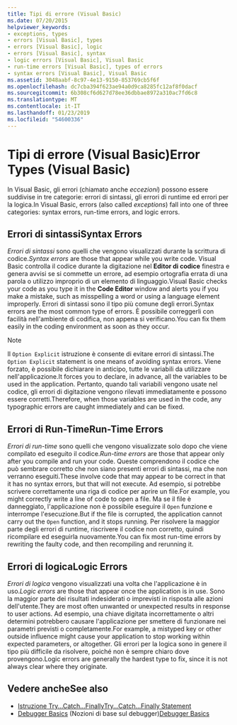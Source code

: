 ```yaml
---
title: Tipi di errore (Visual Basic)
ms.date: 07/20/2015
helpviewer_keywords:
- exceptions, types
- errors [Visual Basic], types
- errors [Visual Basic], logic
- errors [Visual Basic], syntax
- logic errors [Visual Basic], Visual Basic
- run-time errors [Visual Basic], types of errors
- syntax errors [Visual Basic], Visual Basic
ms.assetid: 3048aabf-8c97-4e13-9150-853769cb5f6f
ms.openlocfilehash: dc7cba394f623ae94a0d9ca8285fc12af8f0dacf
ms.sourcegitcommit: 6b308cf6d627d78ee36dbbae8972a310ac7fd6c8
ms.translationtype: MT
ms.contentlocale: it-IT
ms.lasthandoff: 01/23/2019
ms.locfileid: "54600336"
---
```

# <a name="error-types-visual-basic"></a><span data-ttu-id="34cd3-102">Tipi di errore (Visual Basic)</span><span class="sxs-lookup"><span data-stu-id="34cd3-102">Error Types (Visual Basic)</span></span>
<span data-ttu-id="34cd3-103">In Visual Basic, gli errori (chiamato anche *eccezioni*) possono essere suddivise in tre categorie: errori di sintassi, gli errori di runtime ed errori per la logica.</span><span class="sxs-lookup"><span data-stu-id="34cd3-103">In Visual Basic, errors (also called *exceptions*) fall into one of three categories: syntax errors, run-time errors, and logic errors.</span></span>  
  
## <a name="syntax-errors"></a><span data-ttu-id="34cd3-104">Errori di sintassi</span><span class="sxs-lookup"><span data-stu-id="34cd3-104">Syntax Errors</span></span>  
 <span data-ttu-id="34cd3-105">*Errori di sintassi* sono quelli che vengono visualizzati durante la scrittura di codice.</span><span class="sxs-lookup"><span data-stu-id="34cd3-105">*Syntax errors* are those that appear while you write code.</span></span> <span data-ttu-id="34cd3-106">Visual Basic controlla il codice durante la digitazione nel **Editor di codice** finestra e genera avvisi se si commette un errore, ad esempio ortografia errata di una parola o utilizzo improprio di un elemento di linguaggio.</span><span class="sxs-lookup"><span data-stu-id="34cd3-106">Visual Basic checks your code as you type it in the **Code Editor** window and alerts you if you make a mistake, such as misspelling a word or using a language element improperly.</span></span> <span data-ttu-id="34cd3-107">Errori di sintassi sono il tipo più comune degli errori.</span><span class="sxs-lookup"><span data-stu-id="34cd3-107">Syntax errors are the most common type of errors.</span></span> <span data-ttu-id="34cd3-108">È possibile correggerli con facilità nell'ambiente di codifica, non appena si verificano.</span><span class="sxs-lookup"><span data-stu-id="34cd3-108">You can fix them easily in the coding environment as soon as they occur.</span></span>  
  
> [!NOTE]
>  <span data-ttu-id="34cd3-109">Il `Option Explicit` istruzione è consente di evitare errori di sintassi.</span><span class="sxs-lookup"><span data-stu-id="34cd3-109">The `Option Explicit` statement is one means of avoiding syntax errors.</span></span> <span data-ttu-id="34cd3-110">Viene forzato, è possibile dichiarare in anticipo, tutte le variabili da utilizzare nell'applicazione.</span><span class="sxs-lookup"><span data-stu-id="34cd3-110">It forces you to declare, in advance, all the variables to be used in the application.</span></span> <span data-ttu-id="34cd3-111">Pertanto, quando tali variabili vengono usate nel codice, gli errori di digitazione vengono rilevati immediatamente e possono essere corretti.</span><span class="sxs-lookup"><span data-stu-id="34cd3-111">Therefore, when those variables are used in the code, any typographic errors are caught immediately and can be fixed.</span></span>  
  
## <a name="run-time-errors"></a><span data-ttu-id="34cd3-112">Errori di Run-Time</span><span class="sxs-lookup"><span data-stu-id="34cd3-112">Run-Time Errors</span></span>  
 <span data-ttu-id="34cd3-113">*Errori di run-time* sono quelli che vengono visualizzate solo dopo che viene compilato ed eseguito il codice.</span><span class="sxs-lookup"><span data-stu-id="34cd3-113">*Run-time errors* are those that appear only after you compile and run your code.</span></span> <span data-ttu-id="34cd3-114">Queste comprendono il codice che può sembrare corretto che non siano presenti errori di sintassi, ma che non verranno eseguiti.</span><span class="sxs-lookup"><span data-stu-id="34cd3-114">These involve code that may appear to be correct in that it has no syntax errors, but that will not execute.</span></span> <span data-ttu-id="34cd3-115">Ad esempio, si potrebbe scrivere correttamente una riga di codice per aprire un file.</span><span class="sxs-lookup"><span data-stu-id="34cd3-115">For example, you might correctly write a line of code to open a file.</span></span> <span data-ttu-id="34cd3-116">Ma se il file è danneggiato, l'applicazione non è possibile eseguire il `Open` funzione e interrompe l'esecuzione.</span><span class="sxs-lookup"><span data-stu-id="34cd3-116">But if the file is corrupted, the application cannot carry out the `Open` function, and it stops running.</span></span> <span data-ttu-id="34cd3-117">Per risolvere la maggior parte degli errori di runtime, riscrivere il codice non corretto, quindi ricompilare ed eseguirla nuovamente.</span><span class="sxs-lookup"><span data-stu-id="34cd3-117">You can fix most run-time errors by rewriting the faulty code, and then recompiling and rerunning it.</span></span>  
  
## <a name="logic-errors"></a><span data-ttu-id="34cd3-118">Errori di logica</span><span class="sxs-lookup"><span data-stu-id="34cd3-118">Logic Errors</span></span>  
 <span data-ttu-id="34cd3-119">*Errori di logica* vengono visualizzati una volta che l'applicazione è in uso.</span><span class="sxs-lookup"><span data-stu-id="34cd3-119">*Logic errors* are those that appear once the application is in use.</span></span> <span data-ttu-id="34cd3-120">Sono la maggior parte dei risultati indesiderati o imprevisti in risposta alle azioni dell'utente.</span><span class="sxs-lookup"><span data-stu-id="34cd3-120">They are most often unwanted or unexpected results in response to user actions.</span></span> <span data-ttu-id="34cd3-121">Ad esempio, una chiave digitata incorrettamente o altri determini potrebbero causare l'applicazione per smettere di funzionare nei parametri previsti o completamente.</span><span class="sxs-lookup"><span data-stu-id="34cd3-121">For example, a mistyped key or other outside influence might cause your application to stop working within expected parameters, or altogether.</span></span> <span data-ttu-id="34cd3-122">Gli errori per la logica sono in genere il tipo più difficile da risolvere, poiché non è sempre chiaro dove provengono.</span><span class="sxs-lookup"><span data-stu-id="34cd3-122">Logic errors are generally the hardest type to fix, since it is not always clear where they originate.</span></span>  
  
## <a name="see-also"></a><span data-ttu-id="34cd3-123">Vedere anche</span><span class="sxs-lookup"><span data-stu-id="34cd3-123">See also</span></span>
- [<span data-ttu-id="34cd3-124">Istruzione Try...Catch...Finally</span><span class="sxs-lookup"><span data-stu-id="34cd3-124">Try...Catch...Finally Statement</span></span>](../../../visual-basic/language-reference/statements/try-catch-finally-statement.md)
- <span data-ttu-id="34cd3-125">[Debugger Basics](/visualstudio/debugger/debugger-basics) (Nozioni di base sul debugger)</span><span class="sxs-lookup"><span data-stu-id="34cd3-125">[Debugger Basics](/visualstudio/debugger/debugger-basics)</span></span>
